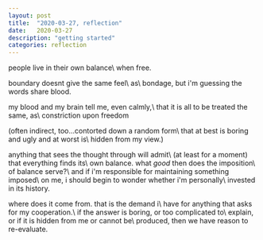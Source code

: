 ```yaml
---
layout: post
title:  "2020-03-27, reflection"
date:   2020-03-27
description: "getting started"
categories: reflection
---
```

people live in their own balance\\
when free.


boundary doesnt give the same feel\\
as\\
bondage, but i'm guessing the words share blood.

my blood and my brain tell me, even calmly,\\
that it is all to be treated the same, as\\
constriction upon freedom

(often indirect, too...contorted down a random form\\
that at best is boring and ugly and at worst is\\
hidden from my view.)

anything that sees the thought through will admit\\
(at least for a moment) that everything finds its\\
own balance. what _good_ then does the imposition\\
of balance serve?\\
and if i'm responsible for maintaining something imposed\\
on me, i should begin to wonder whether i'm personally\\
invested in its history.

where does it come from. that is the demand i\\
have for anything that asks for my cooperation.\\
if the answer is boring, or too complicated to\\
explain, or if it is hidden from me or cannot be\\
produced, then we have reason to re-evaluate.
